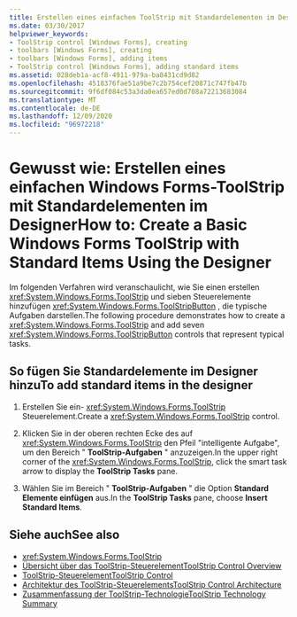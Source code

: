```yaml
---
title: Erstellen eines einfachen ToolStrip mit Standardelementen im Designer
ms.date: 03/30/2017
helpviewer_keywords:
- ToolStrip control [Windows Forms], creating
- toolbars [Windows Forms], creating
- toolbars [Windows Forms], adding items
- ToolStrip control [Windows Forms], adding standard items
ms.assetid: 028deb1a-acf8-4911-979a-ba8431cd9d82
ms.openlocfilehash: 4518376fae51a9be7c2b754cef20871c747fb47b
ms.sourcegitcommit: 9f6df084c53a3da0ea657ed0d708a72213683084
ms.translationtype: MT
ms.contentlocale: de-DE
ms.lasthandoff: 12/09/2020
ms.locfileid: "96972218"
---
```

# <a name="how-to-create-a-basic-windows-forms-toolstrip-with-standard-items-using-the-designer"></a><span data-ttu-id="bae86-102">Gewusst wie: Erstellen eines einfachen Windows Forms-ToolStrip mit Standardelementen im Designer</span><span class="sxs-lookup"><span data-stu-id="bae86-102">How to: Create a Basic Windows Forms ToolStrip with Standard Items Using the Designer</span></span>
<span data-ttu-id="bae86-103">Im folgenden Verfahren wird veranschaulicht, wie Sie einen erstellen <xref:System.Windows.Forms.ToolStrip> und sieben Steuerelemente hinzufügen <xref:System.Windows.Forms.ToolStripButton> , die typische Aufgaben darstellen.</span><span class="sxs-lookup"><span data-stu-id="bae86-103">The following procedure demonstrates how to create a <xref:System.Windows.Forms.ToolStrip> and add seven <xref:System.Windows.Forms.ToolStripButton> controls that represent typical tasks.</span></span>

## <a name="to-add-standard-items-in-the-designer"></a><span data-ttu-id="bae86-104">So fügen Sie Standardelemente im Designer hinzu</span><span class="sxs-lookup"><span data-stu-id="bae86-104">To add standard items in the designer</span></span>

1. <span data-ttu-id="bae86-105">Erstellen Sie ein- <xref:System.Windows.Forms.ToolStrip> Steuerelement.</span><span class="sxs-lookup"><span data-stu-id="bae86-105">Create a <xref:System.Windows.Forms.ToolStrip> control.</span></span>

2. <span data-ttu-id="bae86-106">Klicken Sie in der oberen rechten Ecke des auf <xref:System.Windows.Forms.ToolStrip> den Pfeil "intelligente Aufgabe", um den Bereich " **ToolStrip-Aufgaben** " anzuzeigen.</span><span class="sxs-lookup"><span data-stu-id="bae86-106">In the upper right corner of the <xref:System.Windows.Forms.ToolStrip>, click the smart task arrow to display the **ToolStrip Tasks** pane.</span></span>

3. <span data-ttu-id="bae86-107">Wählen Sie im Bereich " **ToolStrip-Aufgaben** " die Option **Standard Elemente einfügen** aus.</span><span class="sxs-lookup"><span data-stu-id="bae86-107">In the **ToolStrip Tasks** pane, choose **Insert Standard Items**.</span></span>

## <a name="see-also"></a><span data-ttu-id="bae86-108">Siehe auch</span><span class="sxs-lookup"><span data-stu-id="bae86-108">See also</span></span>

- <xref:System.Windows.Forms.ToolStrip>
- [<span data-ttu-id="bae86-109">Übersicht über das ToolStrip-Steuerelement</span><span class="sxs-lookup"><span data-stu-id="bae86-109">ToolStrip Control Overview</span></span>](toolstrip-control-overview-windows-forms.md)
- [<span data-ttu-id="bae86-110">ToolStrip-Steuerelement</span><span class="sxs-lookup"><span data-stu-id="bae86-110">ToolStrip Control</span></span>](toolstrip-control-windows-forms.md)
- [<span data-ttu-id="bae86-111">Architektur des ToolStrip-Steuerelements</span><span class="sxs-lookup"><span data-stu-id="bae86-111">ToolStrip Control Architecture</span></span>](toolstrip-control-architecture.md)
- [<span data-ttu-id="bae86-112">Zusammenfassung der ToolStrip-Technologie</span><span class="sxs-lookup"><span data-stu-id="bae86-112">ToolStrip Technology Summary</span></span>](toolstrip-technology-summary.md)
